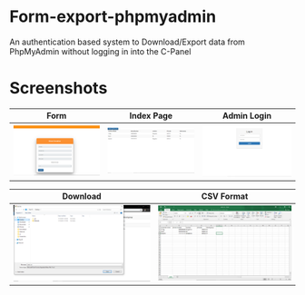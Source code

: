 # Form-export-phpmyadmin
An authentication based system to Download/Export data from PhpMyAdmin without logging in into the C-Panel 

# Screenshots

| Form | Index Page | Admin Login |
| -------|--------------|-----------------|
| <img src="./screenshots/form.png" width="300"> | <img src="./screenshots/index.png" width="300"> | <img src="./screenshots/login.png" width="300"> |

| Download | CSV Format | 
| ---------------|------------------|
| <img src="./screenshots/download.png" width="300"> | <img src="./screenshots/csv_format.png" width="300"> | 



